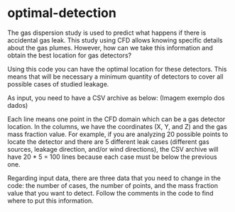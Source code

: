 # optimal-detection

The gas dispersion study is used to predict what happens if there is accidental gas leak. This study using CFD allows knowing specific details about the gas plumes. However, how can we take this information and obtain the best location for gas detectors?

Using this code you can have the optimal location for these detectors. This means that will be necessary a minimum quantity of detectors to cover all possible cases of studied leakage.

As input, you need to have a CSV archive as below:
(Imagem exemplo dos dados)

Each line means one point in the CFD domain which can be a gas detector location. In the columns, we have the coordinates (X, Y, and Z) and the gas mass fraction value. For example, if you are analyzing 20 possible points to locate the detector and there are 5 different leak cases (different gas sources, leakage direction, and/or wind directions), the CSV archive will have 20 * 5 = 100 lines because each case must be below the previous one.

Regarding input data, there are three data that you need to change in the code: the number of cases, the number of points, and the mass fraction value that you want to detect. Follow the comments in the code to find where to put this information.
